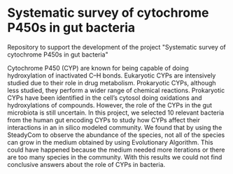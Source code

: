 # Systematic survey of cytochrome P450s in gut bacteria
Repository to support the development of the project "Systematic survey of cytochrome P450s in gut bacteria"

Cytochrome P450 (CYP) are known for being capable of doing hydroxylation of inactivated C–H bonds. Eukaryotic CYPs are
intensively studied due to their role in drug metabolism. Prokaryotic CYPs, although less studied, they perform a wider range of chemical
reactions. Prokaryotic CYPs have been identified in the cell’s cytosol doing oxidations and hydroxylations of compounds. However, the role
of the CYPs in the gut microbiota is still uncertain. In this project, we selected 10 relevant bacteria from the human gut encoding CYPs to study how CYPs affect their interactions in an in silico modeled community. We found that by using the SteadyCom to observe the abundance of the
species, not all of the species can grow in the medium obtained by using Evolutionary Algorithm. This could have happened because the medium
needed more iterations or there are too many species in the community. With this results we could not find conclusive answers about the role of CYPs in bacteria.
